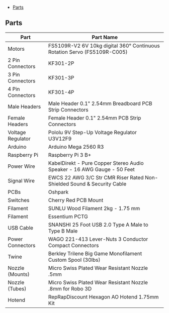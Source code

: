 <!-- vscode-markdown-toc -->
* [Parts](#Parts)

<!-- vscode-markdown-toc-config
	numbering=false
	autoSave=true
	/vscode-markdown-toc-config -->
<!-- /vscode-markdown-toc -->

## <a name='Parts'></a>Parts

| Part              | Part Name                                                                |
|-------------------|--------------------------------------------------------------------------|
| Motors            | FS5109R-V2 6V 10kg digital 360° Continuous Rotation Servo (FS5109R-C005) |
| 2 Pin Connectors  | KF301-2P                                                                 |
| 3 Pin Connectors  | KF301-3P                                                                 |
| 4 Pin Connectors  | KF301-4P                                                                 |
| Male Headers      | Male Header 0.1" 2.54mm Breadboard PCB Strip Connectors                  |
| Female Headers    | Female Header 0.1" 2.54mm PCB Strip Connectors                           |
| Voltage Regulator | Pololu 9V Step-Up Voltage Regulator U3V12F9                              |
| Arduino           | Arduino Mega 2560 R3                                                     |
| Raspberry Pi      | Raspberry Pi 3 B+                                                        |
| Power Wire        | KabelDirekt - Pure Copper Stereo Audio Speaker - 16 AWG Gauge - 50 Feet  |
| Signal Wire       | EWCS 22 AWG 3/C Str CMR Riser Rated Non-Shielded Sound & Security Cable  |
| PCBs              | Oshpark                                                                  |
| Switches          | Cherry Red PCB Mount                                                     |
| Filament          | SUNLU Wood Filament 2kg - 1.75 mm                                        |
| Filament          | Essentium PCTG                                                           |
| USB Cable         | SNANSHI 25 Foot USB 2.0 Type A Male to Type B Male                       |
| Power Connectors  | WAGO 221-413 Lever-Nuts 3 Conductor Compact Connectors                   |
| Twine             | Berkley Trilene Big Game Monofilament Custom Spool (30lbs)               |
| Nozzle (Mounts)   | Micro Swiss Plated Wear Resistant Nozzle .5mm                            |
| Nozzle (Tubes)    | Micro Swiss Plated Wear Resistant Nozzle .8mm for Robo 3D                |
| Hotend            | RepRapDiscount Hexagon AO Hotend 1.75mm Kit                              |
